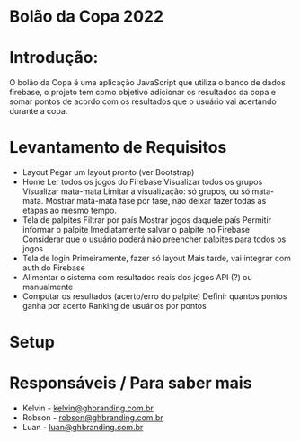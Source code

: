 # Bolão da Copa 2022
# Introdução:
O bolão da Copa é uma aplicação JavaScript que utiliza o banco de dados firebase, o projeto tem como objetivo adicionar os resultados da copa e somar pontos de acordo com os resultados que o usuário vai acertando durante a copa.

# Levantamento de Requisitos
- Layout
    Pegar um layout pronto (ver Bootstrap) 
- Home
    Ler todos os jogos do Firebase
    Visualizar todos os grupos
    Visualizar mata-mata
    Limitar a visualização: só grupos, ou só mata-mata.
    Mostrar mata-mata fase por fase, não deixar fazer todas as etapas ao mesmo tempo.
- Tela de palpites
    Filtrar por país
    Mostrar jogos daquele país
    Permitir informar o palpite
    Imediatamente salvar o palpite no Firebase
    Considerar que o usuário poderá não preencher palpites para todos os jogos
- Tela de login
    Primeiramente, fazer só layout
    Mais tarde, vai integrar com auth do Firebase
- Alimentar o sistema com resultados reais dos jogos
    API (?) ou manualmente
- Computar os resultados (acerto/erro do palpite)
    Definir quantos pontos ganha por acerto
Ranking de usuários por pontos

# Setup

# Responsáveis / Para saber mais
- Kelvin - kelvin@ghbranding.com.br
- Robson - robson@ghbranding.com.br
- Luan - luan@ghbranding.com.br
